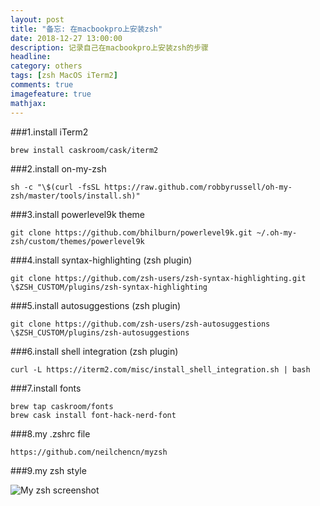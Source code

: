 ```yaml
---
layout: post
title: "备忘: 在macbookpro上安装zsh"
date: 2018-12-27 13:00:00
description: 记录自己在macbookpro上安装zsh的步骤
headline:
category: others
tags: [zsh MacOS iTerm2]
comments: true
imagefeature: true
mathjax:
---
```


###1.install iTerm2

    brew install caskroom/cask/iterm2

###2.install on-my-zsh

    sh -c "\$(curl -fsSL https://raw.github.com/robbyrussell/oh-my-zsh/master/tools/install.sh)"

###3.install powerlevel9k theme

    git clone https://github.com/bhilburn/powerlevel9k.git ~/.oh-my-zsh/custom/themes/powerlevel9k

###4.install syntax-highlighting (zsh plugin)

    git clone https://github.com/zsh-users/zsh-syntax-highlighting.git \$ZSH_CUSTOM/plugins/zsh-syntax-highlighting

###5.install autosuggestions (zsh plugin)

    git clone https://github.com/zsh-users/zsh-autosuggestions \$ZSH_CUSTOM/plugins/zsh-autosuggestions

###6.install shell integration (zsh plugin)

    curl -L https://iterm2.com/misc/install_shell_integration.sh | bash

###7.install fonts

    brew tap caskroom/fonts
    brew cask install font-hack-nerd-font

###8.my .zshrc file

    https://github.com/neilchencn/myzsh

###9.my zsh style

![My zsh screenshot](/images/pic.png)
